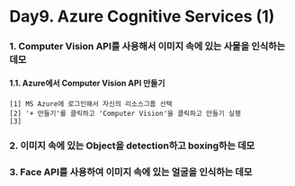 # Day9. Azure Cognitive Services (1)

### 1. Computer Vision API를 사용해서 이미지 속에 있는 사물을 인식하는 데모
#### 1.1. Azure에서 Computer Vision API 만들기
    [1] MS Azure에 로그인해서 자신의 리소스그룹 선택    
    [2] '+ 만들기'를 클릭하고 'Computer Vision'을 클릭하고 만들기 실행
    [3] 

### 2. 이미지 속에 있는 Object을 detection하고 boxing하는 데모

### 3. Face API를 사용하여 이미지 속에 있는 얼굴을 인식하는 데모
